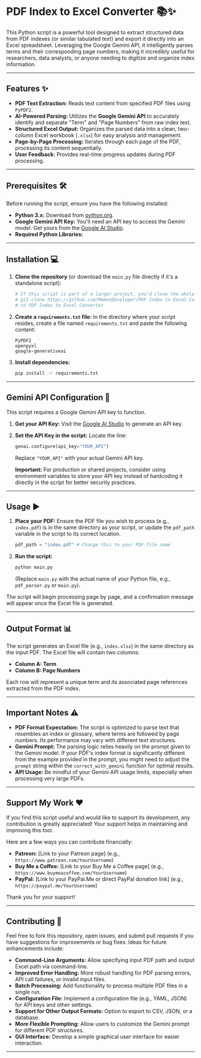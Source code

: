 # PDF Index to Excel Converter 📚✨

This Python script is a powerful tool designed to extract structured data from PDF indexes (or similar tabulated text) and export it directly into an Excel spreadsheet. Leveraging the Google Gemini API, it intelligently parses terms and their corresponding page numbers, making it incredibly useful for researchers, data analysts, or anyone needing to digitize and organize index information.

-----

## Features ✨

  * **PDF Text Extraction:** Reads text content from specified PDF files using `PyPDF2`.
  * **AI-Powered Parsing:** Utilizes the **Google Gemini API** to accurately identify and separate "Term" and "Page Numbers" from raw index text.
  * **Structured Excel Output:** Organizes the parsed data into a clean, two-column Excel workbook (`.xlsx`) for easy analysis and management.
  * **Page-by-Page Processing:** Iterates through each page of the PDF, processing its content sequentially.
  * **User Feedback:** Provides real-time progress updates during PDF processing.

-----

## Prerequisites 🛠️

Before running the script, ensure you have the following installed:

  * **Python 3.x:** Download from [python.org](https://www.python.org/).
  * **Google Gemini API Key:** You'll need an API key to access the Gemini model. Get yours from the [Google AI Studio](https://aistudio.google.com/app/apikey).
  * **Required Python Libraries:**

-----

## Installation 💻

1.  **Clone the repository** (or download the `main.py` file directly if it's a standalone script):

    ```bash
    # If this script is part of a larger project, you'd clone the whole repo
    # git clone https://github.com/MemonDeveloper/PDF Index to Excel Converter.git
    # cd PDF Index to Excel Converter
    ```

2.  **Create a `requirements.txt` file:**
    In the directory where your script resides, create a file named `requirements.txt` and paste the following content:

    ```
    PyPDF2
    openpyxl
    google-generativeai
    ```

3.  **Install dependencies:**

    ```bash
    pip install -r requirements.txt
    ```

-----

## Gemini API Configuration 🔑

This script requires a Google Gemini API key to function.

1.  **Get your API Key:** Visit the [Google AI Studio](https://aistudio.google.com/app/apikey) to generate an API key.

2.  **Set the API Key in the script:**
    Locate the line:

    ```python
    genai.configure(api_key="YOUR_API")
    ```

    Replace `"YOUR_API"` with your actual Gemini API key.

    **Important:** For production or shared projects, consider using environment variables to store your API key instead of hardcoding it directly in the script for better security practices.

-----

## Usage ▶️

1.  **Place your PDF:** Ensure the PDF file you wish to process (e.g., `index.pdf`) is in the same directory as your script, or update the `pdf_path` variable in the script to its correct location.

    ```python
    pdf_path = "index.pdf" # Change this to your PDF file name
    ```

2.  **Run the script:**

    ```bash
    python main.py
    ```

    (Replace `main.py` with the actual name of your Python file, e.g., `pdf_parser.py` or `main.py`).

The script will begin processing page by page, and a confirmation message will appear once the Excel file is generated.

-----

## Output Format 📊

The script generates an Excel file (e.g., `index.xlsx`) in the same directory as the input PDF. The Excel file will contain two columns:

  * **Column A: Term**
  * **Column B: Page Numbers**

Each row will represent a unique term and its associated page references extracted from the PDF index.

-----

## Important Notes ⚠️

  * **PDF Format Expectation:** The script is optimized to parse text that resembles an index or glossary, where terms are followed by page numbers. Its performance may vary with different text structures.
  * **Gemini Prompt:** The parsing logic relies heavily on the prompt given to the Gemini model. If your PDF's index format is significantly different from the example provided in the prompt, you might need to adjust the `prompt` string within the `correct_with_gemini` function for optimal results.
  * **API Usage:** Be mindful of your Gemini API usage limits, especially when processing very large PDFs.

-----

## Support My Work ❤️

If you find this script useful and would like to support its development, any contribution is greatly appreciated\! Your support helps in maintaining and improving this tool.

Here are a few ways you can contribute financially:

  * **Patreon:** [Link to your Patreon page] (e.g., `https://www.patreon.com/YourUsername`)
  * **Buy Me a Coffee:** [Link to your Buy Me a Coffee page] (e.g., `https://www.buymeacoffee.com/YourUsername`)
  * **PayPal:** [Link to your PayPal.Me or direct PayPal donation link] (e.g., `https://paypal.me/YourUsername`)

Thank you for your support\!

-----

## Contributing 🤝

Feel free to fork this repository, open issues, and submit pull requests if you have suggestions for improvements or bug fixes. Ideas for future enhancements include:

  * **Command-Line Arguments:** Allow specifying input PDF path and output Excel path via command-line.
  * **Improved Error Handling:** More robust handling for PDF parsing errors, API call failures, or invalid input files.
  * **Batch Processing:** Add functionality to process multiple PDF files in a single run.
  * **Configuration File:** Implement a configuration file (e.g., YAML, JSON) for API keys and other settings.
  * **Support for Other Output Formats:** Option to export to CSV, JSON, or a database.
  * **More Flexible Prompting:** Allow users to customize the Gemini prompt for different PDF structures.
  * **GUI Interface:** Develop a simple graphical user interface for easier interaction.

-----
